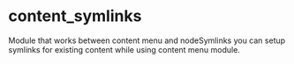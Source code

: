 content_symlinks
================

Module that works between content menu and nodeSymlinks you can setup symlinks 
for existing content while using content menu module.
